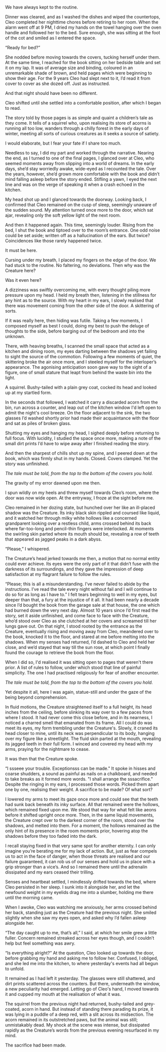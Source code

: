 We have always kept to the routine.

Dinner was cleared, and as I washed the dishes and wiped the countertops, Cleo completed her nighttime chores before retiring to her room. When the alarm went off at 9 PM, I dried my hands on the towel hanging over the oven handle and followed her to the bed. Sure enough, she was sitting at the foot of the cot and smiled as I entered the space. 

“Ready for bed?”

She nodded before moving towards the covers, tucking herself under them. At the same time, I reached for the book sitting on her bedside table and set it on my lap. It was of average size and binding, coloured in an unremarkable shade of brown, and held pages which were beginning to show their age. For the 9 years Cleo had slept next to it, I’d read it from cover to cover as she dozed off. Just as instructed.

And that night should have been no different.

Cleo shifted until she settled into a comfortable position, after which I began to read.

The story told by those pages is as simple and quaint a children’s tale as they come. It tells of a squirrel who, upon realising its store of acorns is running all too low, wanders through a chilly forest in the early days of winter, meeting all sorts of curious creatures as it seeks a source of satiety. 

I would elaborate, but I fear your fate if I share too much.

Needless to say, I did my part and worked through the narrative. Nearing the end, as I turned to one of the final pages, I glanced over at Cleo, who seemed moments away from slipping into a world of dreams. In the early days, she’d stay worriedly awake, wide-eyed as I recounted the tale. Over the years, however, she’d grown more comfortable with the book and didn’t mind falling asleep before the story ended. 
Stifling a yawn, I eyed the next line and was on the verge of speaking it when a crash echoed in the kitchen.

My head shot up and I glanced towards the doorway. Looking back, I confirmed that Cleo remained on the cusp of sleep, seemingly unaware of the sudden sound. My attention turned once more to the door, which sat ajar, revealing only the soft yellow light of the next room.

And then it happened again. This time, seemingly louder. Rising from the bed, I shut the book and tiptoed over to the room’s entrance. One odd noise could be set aside; written off as a hallucination of the ears. But twice? Coincidences like those rarely happened twice.

It must be here. 

Cursing under my breath, I placed my fingers on the edge of the door. We had stuck to the routine. No faltering, no deviations. Then why was the Creature here? 

Was it even here?

A dizziness was swiftly overcoming me, with every thought piling more pressure upon my head. I held my breath then, listening in the stillness for any hint as to the source. With my heart in my ears, I slowly realised that there was movement coming from the other side of the door. A skittering of sorts.

If it was really here, then hiding was futile. Taking a few moments, I composed myself as best I could, doing my best to push the deluge of thoughts to the side, before barging out of the bedroom and into the unknown.

There, with heaving breaths, I scanned the small space that acted as a kitchen and dining room, my eyes darting between the shadows yet failing to sight the source of the commotion. Following a few moments of quiet, the skittering broke the air once more, and I steeled myself for the interloper’s appearance. 
The agonising anticipation soon gave way to the sight of a figure, one of small stature that leapt from behind the waste bin into the light.

A squirrel. Bushy-tailed with a plain grey coat, cocked its head and looked up at my startled form.

In the seconds that followed, I watched it carry a discarded acorn from the bin, run across a counter, and leap out of the kitchen window I'd left open to admit the night's cool breeze. On the floor adjacent to the sink, the two glasses I’d washed shortly prior had made their acquaintance with the floor and sat as piles of broken glass. 

Shutting my eyes and hanging my head, I sighed deeply before returning to full focus. With lucidity, I studied the space once more, making a note of the small dirt prints I’d have to wipe away after I finished reading the story.

And then the sharpest of chills shot up my spine, and I peered down at the book, which was firmly shut in my hands. Closed. Covers clamped.
Yet the story was unfinished.

*The tale must be told, from the top to the bottom of the covers you hold.*

The gravity of my error dawned upon me then.

I spun wildly on my heels and threw myself towards Cleo’s room, where the door was now wide open. At the entryway, I froze at the sight before me.

Cleo remained in her dozing state, but hunched over her like an ill-placed shadow was the Creature. Its inky black skin rippled and coursed like liquid, and it watched her through milky white hollows like a concerned grandparent looking over a restless child, arms crossed behind its back where far-too-long and pencil-thin fingers were interlocked. At moments the swirling skin parted where its mouth should be, revealing a row of teeth that appeared as jagged peaks in a dark abyss.

“Please,” I whispered. 

The Creature’s head jerked towards me then, a motion that no normal entity could ever achieve. Its eyes were the only part of it that didn’t fuse with the darkness of its surroundings, and they gave the impression of deep satisfaction at my flagrant failure to follow the rules.

“Please; this is all a misunderstanding. I’ve never failed to abide by the instructions. I’ve read the tale every night without fail and I will continue to do so for as long as I have to.” I felt tears beginning to well in my eyes, but deeper than that, a fury at the injustice of it all. It had been nearly a decade since I’d bought the book from the garage sale at that house, the one which had burned down the very next day. Almost 10 years since I’d first read the story, set it aside unfinished, and come face to face with the Creature, who’d stood over Cleo as she clutched at her covers and screamed till her lungs gave out. On that night, I stood rooted by the entrance as the Creature, eventually rising and moving away from Cleo, meandered over to the book, knocked it to the floor, and stared at me before melting into the shadows. When my senses had returned, I’d dashed to Cleo and held her close, and we’d stayed that way till the sun rose, at which point I finally found the courage to retrieve the book from the floor. 

When I did so, I'd realised it was sitting open to pages that weren't there prior. A list of rules to follow, under which stood that line of painful simplicity. The one I had practised religiously for fear of another encounter.

*The tale must be told, from the top to the bottom of the covers you hold.*

Yet despite it all, here I was again, statue-still and under the gaze of the being beyond comprehension. 

In fluid motions, the Creature straightened itself to a full height, its head inches from the ceiling, before slinking its way over to a few paces from where I stood. It had never come this close before, and in its nearness, I noticed a charred smell that emanated from its frame. All I could do was meet its eyes, my form trembling under the Creature's. Slowly, it craned its head closer to mine, until its neck was perpendicular to its body, hanging over my figure like a streetlight. The fluid skin parted at the mouth, revealing its jagged teeth in their full form. I winced and covered my head with my arms, praying for the nightmare to cease. 

It was then that the Creature spoke.

“I ssseee your trouble. Exceptionsss can be made." It spoke in hisses and coarse shudders, a sound as painful as nails on a chalkboard, and needed to take breaks as it formed more words. "I shall arrange the sssacrifice.” Despite the ringing in my ears, I processed those words. Picked them apart one by one, realising their weight. A sacrifice to be made? Of what sort?

I lowered my arms to meet its gaze once more and could see that the teeth had sunk back beneath its inky surface. All that remained were the hollows, which remained fixed upon me. We stood that way for what felt like aeons before it shifted upright once more.
Then, in the same liquid movements, the Creature crept over to the darkest corner of the room, stood over the shadows, and melted into them. For a moment, the hollows remained as the only hint of its presence in the room moments prior, hovering atop the shadows before they too faded into the dark.

I recall staying fixed in that very same spot for another eternity. I can only imagine you’re berating me for my lack of action. But, just as fear compels us to act in the face of danger, when those threats are realised and our failure guaranteed, it can rob us of our senses and hold us in place with a grip stronger than a vice’s. And so I remained there until the adrenalin dissipated and my ears ceased their trilling. 

Senses and heartbeat settled, I mindlessly drifted towards the bed, where Cleo persisted in her sleep. I sunk into it alongside her, and let the newfound weight in my eyelids drag me into a slumber, holding me there until the morning came. 

When I awoke, Cleo was watching me anxiously, her arms crossed behind her back, standing just as the Creature had the previous night. She smiled slightly when she saw my eyes open, and asked why I’d fallen asleep alongside her.

“The day caught up to me, that’s all,” I said, at which her smile grew a little fuller. Concern remained streaked across her eyes though, and I couldn’t help but feel something was awry.
 
“Is everything alright?” At the question, Cleo looked up towards the door, before grabbing my hand and asking me to follow her. Confused, I obliged, and she led me into the kitchen, to where yesterday's events had all begun to unfold. 

It remained as I had left it yesterday. The glasses were still shattered, and dirt prints scattered across the counters. But there, underneath the window, a new peculiarity had emerged. Letting go of Cleo's hand, I moved towards it and cupped my mouth at the realisation of what it was.

The squirrel from the previous night had returned, bushy-tailed and grey-coated, acorn in hand. But instead of standing there parading its prize, it was lying in a puddle of a deep red, with a slit across its midsection. The acorn remained in its outstretched paws, but the animal was still; unmistakably dead. My shock at the scene was intense, but dissipated rapidly as the Creature’s words from the previous evening resurfaced in my mind.

The sacrifice had been made.